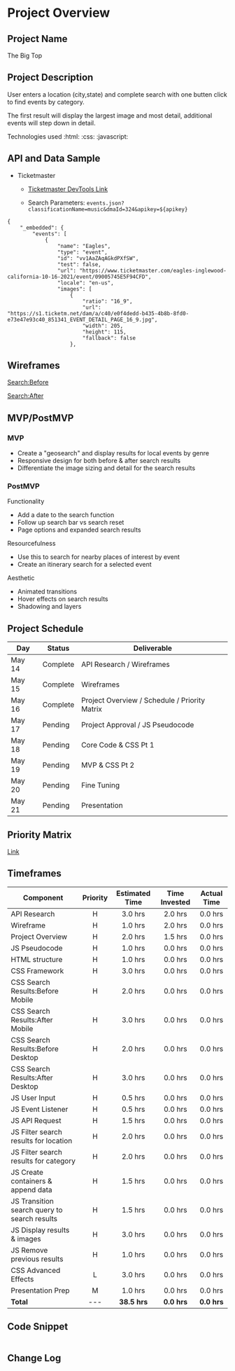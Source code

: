 # Project Overview

## Project Name
The Big Top

## Project Description
User enters a location (city,state) and complete search with one butten click to find events by category.

The first result will display the largest image and most detail, additional events will step down in detail.

Technologies used :html: :css: :javascript:

## API and Data Sample

- Ticketmaster 

  - [Ticketmaster DevTools Link](https://developer.ticketmaster.com/products-and-docs/apis/discovery-api/v2/)

  - Search Parameters: `events.json?classificationName=music&dmaId=324&apikey=${apikey}`

```
{
    "_embedded": {
        "events": [
            {
                "name": "Eagles",
                "type": "event",
                "id": "vv1AaZAqAGkdPXfSW",
                "test": false,
                "url": "https://www.ticketmaster.com/eagles-inglewood-california-10-16-2021/event/09005745E5F94CFD",
                "locale": "en-us",
                "images": [
                    {
                        "ratio": "16_9",
                        "url": "https://s1.ticketm.net/dam/a/c40/e0f4dedd-b435-4b8b-8fd0-e73e47e93c40_851341_EVENT_DETAIL_PAGE_16_9.jpg",
                        "width": 205,
                        "height": 115,
                        "fallback": false
                    },
```

## Wireframes
[Search:Before](https://whimsical.com/mvp-search-before-GKAiJrt2JtRX3Xn3sLdApn)

[Search:After](https://whimsical.com/mvp-search-after-W5SS6ffdSQDNMY5WPStdLt)

## MVP/PostMVP

### MVP 
- Create a "geosearch" and display results for local events by genre
- Responsive design for both before & after search results
- Differentiate the image sizing and detail for the search results

### PostMVP  
Functionality
- Add a date to the search function
- Follow up search bar vs search reset
- Page options and expanded search results

Resourcefulness
- Use this to search for nearby places of interest by event
- Create an itinerary search for a selected event

Aesthetic
- Animated transitions
- Hover effects on search results
- Shadowing and layers

## Project Schedule

|  Day | Status | Deliverable
|---|---|---|
|May 14| Complete | API Research / Wireframes 
|May 15| Complete | Wireframes 
|May 16| Complete | Project Overview / Schedule / Priority Matrix
|May 17| Pending | Project Approval / JS Pseudocode
|May 18| Pending | Core Code & CSS Pt 1
|May 19| Pending | MVP & CSS Pt 2
|May 20| Pending | Fine Tuning
|May 21| Pending | Presentation

## Priority Matrix
[Link](https://whimsical.com/priority-chart-X3QPMc4fT3tBpvieoTZTbY)

## Timeframes

| Component | Priority | Estimated Time | Time Invested | Actual Time |
| ---     | :---:    |  :---:         |  :---:        | :---:       |
| API Research | H        | 3.0 hrs        | 2.0 hrs      | 0.0 hrs      |
| Wireframe | H        | 1.0 hrs        | 2.0 hrs      | 0.0 hrs      |
| Project Overview | H        | 2.0 hrs        | 1.5 hrs      | 0.0 hrs      |
| JS Pseudocode | H        | 1.0 hrs        | 0.0 hrs      | 0.0 hrs      |
| HTML structure | H        | 1.0 hrs        | 0.0 hrs      | 0.0 hrs      |
| CSS Framework | H        | 3.0 hrs        | 0.0 hrs      | 0.0 hrs      |
| CSS Search Results:Before Mobile | H        | 2.0 hrs        | 0.0 hrs      | 0.0 hrs      |
| CSS Search Results:After Mobile | H        | 3.0 hrs        | 0.0 hrs      | 0.0 hrs      |
| CSS Search Results:Before Desktop | H        | 2.0 hrs        | 0.0 hrs      | 0.0 hrs      |
| CSS Search Results:After Desktop | H        | 3.0 hrs        | 0.0 hrs      | 0.0 hrs      |
| JS User Input | H        | 0.5 hrs        | 0.0 hrs      | 0.0 hrs      |
| JS Event Listener | H        | 0.5 hrs        | 0.0 hrs      | 0.0 hrs      |
| JS API Request | H        | 1.5 hrs        | 0.0 hrs      | 0.0 hrs      |
| JS Filter search results for location | H        | 2.0 hrs        | 0.0 hrs      | 0.0 hrs      |
| JS Filter search results for category | H        | 2.0 hrs        | 0.0 hrs      | 0.0 hrs      |
| JS Create containers & append data | H        | 1.5 hrs        | 0.0 hrs      | 0.0 hrs      |
| JS Transition search query to search results | H        | 1.5 hrs        | 0.0 hrs      | 0.0 hrs      |
| JS Display results & images | H        | 3.0 hrs        | 0.0 hrs      | 0.0 hrs      |
| JS Remove previous results | H        | 1.0 hrs        | 0.0 hrs      | 0.0 hrs      |
| CSS Advanced Effects | L        | 3.0 hrs        | 0.0 hrs      | 0.0 hrs      |
| Presentation Prep | M        | 1.0 hrs        | 0.0 hrs      | 0.0 hrs      |
| **Total** | ---      | **38.5 hrs**        | **0.0 hrs**     | **0.0 hrs**      |


## Code Snippet

```

```

## Change Log
